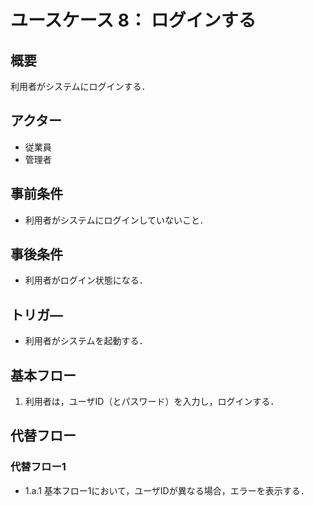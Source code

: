# ユースケース 8： ログインする

## 概要
利用者がシステムにログインする．

## アクター
- 従業員
- 管理者

## 事前条件
- 利用者がシステムにログインしていないこと．

## 事後条件
- 利用者がログイン状態になる．

## トリガ―
- 利用者がシステムを起動する．

## 基本フロー
1. 利用者は，ユーザID（とパスワード）を入力し，ログインする．

## 代替フロー
### 代替フロー1
- 1.a.1  基本フロー1において，ユーザIDが異なる場合，エラーを表示する．

<!-- ## GUI紙芝居
### ○○画面
<img src="gamen1.png">

コメント：．．．

### ○○画面
<img src="gamen2.png">

コメント：．．． -->

